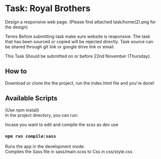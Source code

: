 # Task: Royal Brothers

Design a responsive web page. (Please find attached task/home(2).png for the design)

Terms
Before submitting task make sure website is responsive.
The task that has been sourced or copied will be rejected directly.
Task source can be shared through git link or google drive link or email.

This Task Should be submitted on or before 22nd November (Thursday).

## How to

Download or clone the the project, run the index.html file and you're done!

## Available Scripts

(Use npm install) <br>
In the project directory, you can run:<br>

Incase you want to edit and compile the scss as dev use

### `npm run compile:sass`

Runs the app in the development mode.<br>
Compiles the Sass file in sass/main.scss to Css in css/style.css
